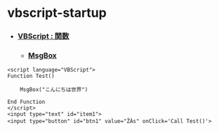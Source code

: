 # vbscript-startup

- ### [VBScript : 関数](https://docs.microsoft.com/ja-jp/previous-versions/windows/scripting/cc392480(v=msdn.10))
  - ### [MsgBox](https://docs.microsoft.com/ja-jp/previous-versions/windows/scripting/cc410277(v=msdn.10))



```
<script language="VBScript">
Function Test()

    MsgBox("こんにちは世界")

End Function
</script>
<input type="text" id="item1">
<input type="button" id="btn1" value="ŽÀs" onClick='Call Test()'>
```
